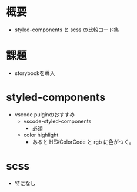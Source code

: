 # 概要

- styled-components と scss の比較コード集

# 課題

- storybookを導入

# styled-components

- vscode pulginのおすすめ
  - vscode-styled-components
    - 必須
  - color highlight
    - あると HEXColorCode と rgb に色がつく。

# scss

- 特になし
